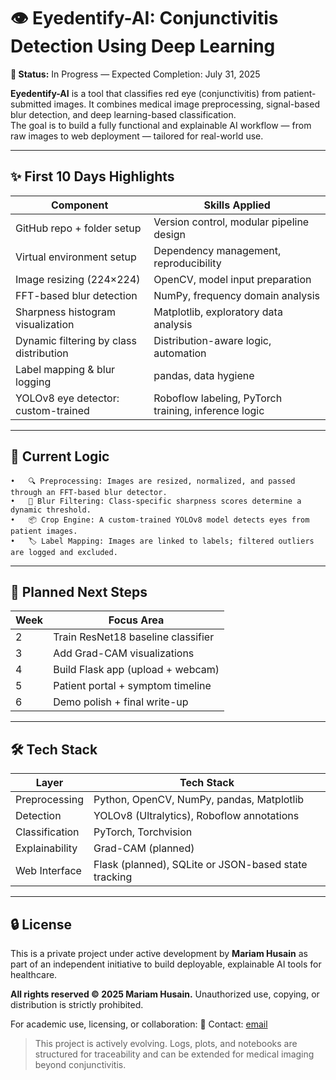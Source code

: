 # 👁️ Eyedentify-AI: Conjunctivitis Detection Using Deep Learning  
**🚧 Status:** In Progress — Expected Completion: July 31, 2025

**Eyedentify-AI** is a tool that classifies red eye (conjunctivitis) from patient-submitted images. It combines medical image preprocessing, signal-based blur detection, and deep learning-based classification.  
The goal is to build a fully functional and explainable AI workflow — from raw images to web deployment — tailored for real-world use.

---

## ✨ First 10 Days Highlights  

| Component                        | Skills Applied                      |
|----------------------------------|--------------------------------------|
| GitHub repo + folder setup       | Version control, modular pipeline design     |
| Virtual environment setup        | Dependency management, reproducibility |
| Image resizing (224×224)         | OpenCV, model input preparation  |
| FFT-based blur detection         | NumPy, frequency domain analysis    |
| Sharpness histogram visualization | Matplotlib, exploratory data analysis |
| Dynamic filtering by class distribution      | Distribution-aware logic, automation |
| Label mapping & blur logging     | pandas, data hygiene                 |
| YOLOv8 eye detector: custom-trained             | Roboflow labeling, PyTorch training, inference logic        |

---

## 🧠 Current Logic

	•	🔍 Preprocessing: Images are resized, normalized, and passed through an FFT-based blur detector.
	•	🚫 Blur Filtering: Class-specific sharpness scores determine a dynamic threshold.
	•	📦 Crop Engine: A custom-trained YOLOv8 model detects eyes from patient images.
	•	🏷️ Label Mapping: Images are linked to labels; filtered outliers are logged and excluded.

---

## 🔭 Planned Next Steps

| Week | Focus Area                            |
|------|----------------------------------------|
| 2    | Train ResNet18 baseline classifier     |
| 3    | Add Grad-CAM visualizations            |
| 4    | Build Flask app (upload + webcam)      |
| 5    | Patient portal + symptom timeline      |
| 6    | Demo polish + final write-up           |

---

## 🛠️ Tech Stack

| Layer | Tech Stack |
| ----- | -----------|
| Preprocessing | Python, OpenCV, NumPy, pandas, Matplotlib |
| Detection | YOLOv8 (Ultralytics), Roboflow annotations |
| Classification | PyTorch, Torchvision |
| Explainability | Grad-CAM (planned) |
| Web Interface | Flask (planned), SQLite or JSON-based state tracking |

---

## 🔒 License
This is a private project under active development by **Mariam Husain** as part of an independent initiative to build deployable, explainable AI tools for healthcare.

**All rights reserved © 2025 Mariam Husain.**
Unauthorized use, copying, or distribution is strictly prohibited.

For academic use, licensing, or collaboration:
📩 Contact: [email](mailto:mariamh1121@gmail.com)


> This project is actively evolving. Logs, plots, and notebooks are structured for traceability and can be extended for medical imaging beyond conjunctivitis.
